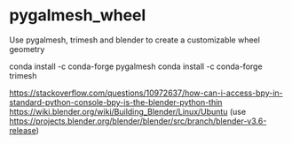# pygalmesh_wheel
Use pygalmesh, trimesh and blender to create a customizable wheel geometry

conda install -c conda-forge pygalmesh
conda install -c conda-forge trimesh

https://stackoverflow.com/questions/10972637/how-can-i-access-bpy-in-standard-python-console-bpy-is-the-blender-python-thin
https://wiki.blender.org/wiki/Building_Blender/Linux/Ubuntu
(use https://projects.blender.org/blender/blender/src/branch/blender-v3.6-release)

